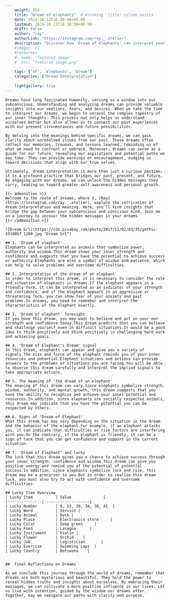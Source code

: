 ```yaml
---
    weight: 854
    title: "Dream of elephants"  # Assuming 'title' column exists
    date: 2024-10-13T16:30:00+08:00
    lastmod: 2024-10-13T16:30:00+08:00
    draft: false
    author: "ray"
    authorLink: "https://instagram.com/ray._.atelier"
    description: "Discover how 'Dream of elephants' can interpret your future and uncover its significant meanings in your life."
    #images: []
    #resources:
    #- name: "featured-image"
    #  src: "featured-image.png"
    
    tags: ['of', 'elephants', 'Dream']
    categories: ["Dream Interpretation"]
    
    lightgallery: true
---
```

    
    Dreams have long fascinated humanity, serving as a window into our subconscious. Understanding and analyzing dreams can provide valuable insights into our emotions, fears, and desires. When we take the time to interpret our dreams, we begin to unravel the complex tapestry of our inner thoughts. This process not only helps us understand ourselves better but also allows us to connect our past experiences with our present circumstances and future possibilities.
    
    By delving into the meanings behind specific dreams, we can gain clarity about unresolved issues from our past. These dreams often reflect our memories, traumas, and lessons learned, reminding us of what we need to confront or embrace. Moreover, dreams can serve as a guide for our future, revealing our aspirations and potential paths we may take. They can provide warnings or encouragement, nudging us toward decisions that align with our true selves.
    
    Ultimately, dream interpretation is more than just a curious pastime; it is a profound practice that bridges our past, present, and future. By engaging with our dreams, we can unlock the hidden messages they carry, leading us toward greater self-awareness and personal growth.
    
    {{< admonition >}}
    Welcome to the realm of dreams, where I, [Ray](https://instagram.com/ray._.atelier), explore the intricacies of dream interpretation and meaning. Here, you’ll find insights that bridge the gap between your subconscious and conscious mind. Join me on a journey to uncover the hidden messages in your dreams.
    {{< /admonition >}}
    
    ![Dream Grl](https://cdn.pixabay.com/photo/2017/11/02/03/35/gothic-2910057_1280.jpg "Dream Grl")
    
    ## 1. 'Dream of elephant'
    Elephants can be interpreted as animals that symbolize power, authority and wisdom.This dream shows your inner strength and confidence and suggests that you have the potential to achieve success or authority.Elephants are also a symbol of wisdom and patience, which can help to solve problems and overcome difficulties.
    
    ## 2. Interpretation of the dream of an elephant
    In order to interpret this dream, it is necessary to consider the role and situation of elephants in dreams.If the elephant appears in a friendly form, it can be interpreted as an indicator of your strength and confidence, and if the elephant appears in an aggressive or threatening form, you can show fear of your anxiety and past problems.In dreams, you need to remember and interpret the characteristics of the elephant exactly.
    
    ## 3. 'Dream of elephant' foresight
    If you have this dream, you may want to believe and act on your own strength and confidence today.This dream predicts that you can believe and challenge yourself even in difficult situations.It would be a good idea to think positively and think positively in challenging hard work and achieving goals.
    
    ## 4. 'Dream of Elephant's Dream' signal
    In this dream, elephants can appear and give you a variety of signals.The size and force of the elephant reminds you of your inner resources and potential.Elephant situations and actions can provide answers to the problems or situations you are facing.You will be able to observe this dream carefully and interpret the implied signals to take appropriate actions.
    
    ## 5. The meaning of 'the dream of an elephant'
    The meaning of this dream can vary.Since elephants symbolize strength, wisdom, authority, and mental growth, this dream suggests that you have the ability to recognize and achieve your inner potential and resources.In addition, since elephants are socially respected animals, this dream may indicate that you have the potential you can be respected by others.
    
    ## 6. Signs of 'Dream of Elephant'
    What this dream has may vary depending on the situation in the dream and the behavior of the elephant.For example, if an elephant attacks you, it can indicate that difficulties or risk factors are interfering with you.On the contrary, if the elephant is friendly, it can be a sign of luck that you can get confidence and support in the current situation.
    
    ## 7. 'Dream of Elephant' and lucky
    The luck that this dream gives you a chance to achieve success through your inner strength, confidence and wisdom.This dream can give you positive energy and remind you of the potential of potential success.In addition, since elephants symbolize luck and rise, this dream may be a precursor to you.But in order to realize this dream luck, you must also try to act with confidence and overcome difficulties.
    
    ## Lucky Item Overview
    | Lucky Item          | Value              |
    |---------------|--------------------|
    | Lucky Number        | 8, 13, 20, 34, 38, 41  |
    | Lucky Word          | Service |
    | Lucky Animal        | Duck |
    | Lucky Place         | Electronics store     |
    | Lucky Color         | Deep green     |
    | Lucky Food          | Lasagna      |
    | Lucky Instrument    | Violin |
    | Lucky Flower        | Orchid    |
    | Lucky Job           | Logistician       |
    | Lucky Exercise      | Swimming Laps  |
    | Lucky Country       | Botswana    |
    
    
    ##  Final Reflections on Dreams
    
    As we conclude this journey through the world of dreams, remember that dreams are both mysterious and beautiful. They hold the power to reveal hidden truths and insights about ourselves. By embracing their messages, we can cultivate a more positive influence in our lives. Let us live with intention, guided by the wisdom our dreams offer. Together, may we navigate our paths with clarity and purpose.
    